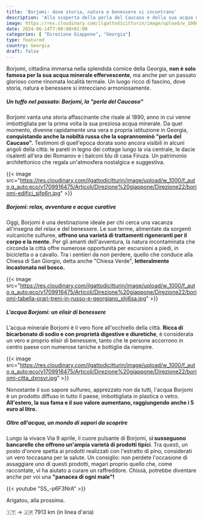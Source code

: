 ```yaml
---
title: 'Borjomi: dove storia, natura e benessere si incontrano'
description: 'Alla scoperta della perla del Caucaso e della sua acqua minerale di lusso'
image: https://res.cloudinary.com/ilgattodicitturin/image/upload/w_1000/f_auto,q_auto:eco/v1713011125/Articoli/Direzione%20giappone/Direzione22/borjomi-acqua_qmbvno.jpg
date: 2024-06-14T7:00:00+01:00
categories: [ "Direzione Giappone", "Georgia"]
type: featured  
country: Georgia 
draft: false
---
```


Borjomi, cittadina immersa nella splendida cornice della Georgia, **non è solo famosa per la sua acqua minerale effervescente**, ma anche per un passato glorioso come rinomata località termale. Un luogo ricco di fascino, dove storia, natura e benessere si intrecciano armoniosamente.

##### Un tuffo nel passato: Borjomi, la "perla del Caucaso"

Borjomi vanta una storia affascinante che risale al 1890, anno in cui venne imbottigliata per la prima volta la sua preziosa acqua minerale. Da quel momento, divenne rapidamente una vera e propria istituzione in Georgia, **conquistando anche la nobiltà russa che la soprannominò "perla del Caucaso".**
Testimoni di quell'epoca dorata sono ancora visibili in alcuni angoli della città: le pareti in legno dei cottage lungo la via centrale, le dacie risalenti all'era dei Romanov e i balconi blu di casa Firuza. Un patrimonio architettonico che regala un'atmosfera nostalgica e suggestiva.

{{< image src="https://res.cloudinary.com/ilgattodicitturin/image/upload/w_1000/f_auto,q_auto:eco/v1709916475/Articoli/Direzione%20giappone/Direzione22/borjomi-edifici_sjfp6n.jpg" >}} 

##### Borjomi: relax, avventura e acque curative

Oggi, Borjomi è una destinazione ideale per chi cerca una vacanza all'insegna del relax e del benessere. Le sue terme, alimentate da sorgenti vulcaniche sulfuree, **offrono una varietà di trattamenti rigeneranti per il corpo e la mente.**
Per gli amanti dell'avventura, la natura incontaminata che circonda la città offre numerose opportunità per escursioni a piedi, in bicicletta o a cavallo. Tra i sentieri da non perdere, quello che conduce alla Chiesa di San Giorgio, detta anche "Chiesa Verde", **letteralmente incastonata nel bosco.**

{{< image src="https://res.cloudinary.com/ilgattodicitturin/image/upload/w_1000/f_auto,q_auto:eco/v1709916475/Articoli/Direzione%20giappone/Direzione22/borjomi-tabella-orari-treni-in-russo-e-georgiano_shj6sa.jpg" >}} 


##### L'acqua Borjomi: un elisir di benessere

L'acqua minerale Borjomi è il vero fiore all'occhiello della città. **Ricca di bicarbonato di sodio e con proprietà digestive e diuretiche**, è considerata un vero e proprio elisir di benessere, tanto che le persone accorrono in centro paese con numerose taniche e bottiglie da riempire.

{{< image src="https://res.cloudinary.com/ilgattodicitturin/image/upload/w_1000/f_auto,q_auto:eco/v1709916475/Articoli/Direzione%20giappone/Direzione22/borjomi-citta_dxnsvr.jpg" >}} 

Nonostante il suo sapore sulfureo, apprezzato non da tutti, l'acqua Borjomi è un prodotto diffuso in tutto il paese, imbottigliata in plastica o vetro. **All'estero, la sua fama e il suo valore aumentano, raggiungendo anche i 5 euro al litro.**

##### Oltre all'acqua, un mondo di sapori da scoprire

Lungo la vivace Via 9 aprile, il cuore pulsante di Borjomi, s**i susseguono bancarelle che offrono un'ampia varietà di prodotti tipici**. Tra questi, un posto d'onore spetta ai prodotti realizzati con l'estratto di pino, considerati un vero toccasana per la salute.
Un consiglio: non perdete l'occasione di assaggiare uno di questi prodotti, magari proprio quello che, come raccontate, vi ha aiutato a curare un raffreddore. Chissà, potrebbe diventare anche per voi una **"panacea di ogni male"!**

{{< youtube "SS_-p6F3NrA" >}}

Arigatou, alla prossima.

🇮🇹 → 🇯🇵 7913 km (in linea d'aria)
